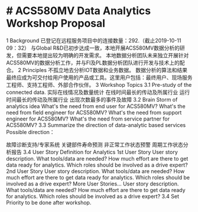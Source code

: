 # # ACS580MV Data Analytics Workshop Proposal
1 Background
已登记在远程服务项目中的连接数量：292.（截止2019-10-11 09：32）
与Global R&D已初步达成一致，本地开展ACS580MV数据分析的研发，但需要本地提出较为明确的开发需求。
本地数据分析团队未来独立开展针对ACS580MV的数据分析工作，并与FI及PL数据分析团队进行开发与技术上的配合。
2 Principles
不孤立地去分析IOT数据和业务数据。
数据分析的算法和结果最终应成为可交付给用户使用的产品或工具。这里用户包括：最终用户、现场服务工程师、支持工程师、外部合作伙伴。
3 Workshop Topics
3.1 Pre-study of the connected data.
实际在线情况及数量统计
在线时间最长的传动及所属行业
运行时间最长的传动及所属行业
出现次数最多的事件及故障
3.2 Brain Storm of analytics idea
What's the need from end user for ACS580MV?
What's the need from field engineer for ACS580MV?
What's the need from support engineer for ACS580MV?
What's the need from service partner for ACS580MV?
3.3 Summarize the direction of data-analytic based services
Possible direction：

故障诊断支持/专家系统
关键部件寿命预测
非正常工作状态预警
周期工作状态分析报告
3.4 User Story Definition for Analytics
1st User Story
User story description.
What tools/data are needed?
How much effort are there to get data ready for analytics.
Which roles should be involved as a drive expert?
2nd User Story
User story description.
What tools/data are needed?
How much effort are there to get data ready for analytics.
Which roles should be involved as a drive expert?
More User Stories...
User story description.
What tools/data are needed?
How much effort are there to get data ready for analytics.
Which roles should be involved as a drive expert?
3.4 Set Priority
to be done after workshop.